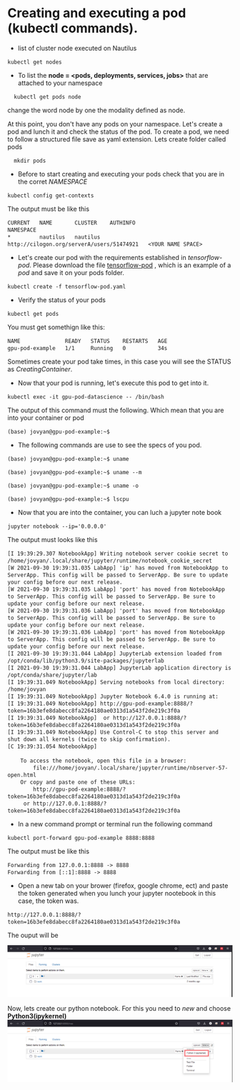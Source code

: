 # Creating and executing a pod (kubectl commands).
* list of cluster node executed on Nautilus
```
kubectl get nodes
```
* To list the **node = <pods, deployments, services, jobs>** that are attached to your namespace 
```
  kubectl get pods node
```
change the word node by one the modality defined as node.

At this point, you don't have any pods on your namespace. Let's create a pod and lunch it and check the status of the pod. 
To create a pod, we need to follow a structured file save as yaml extension. Lets create folder called pods
```
  mkdir pods
```

* Before to start creating and executing your pods check that you are in the corret *NAMESPACE*
```
kubectl config get-contexts
```
The output must be like this
```
CURRENT   NAME       CLUSTER    AUTHINFO                                    NAMESPACE
*         nautilus   nautilus   http://cilogon.org/serverA/users/51474921   <YOUR NAME SPACE>
```

* Let's create our pod with the requirements established in  *tensorflow-pod*. Please download the file [tensorflow-pod](https://github.com/CarlosTheran/NautilusTutorial/blob/main/creating%20executing%20a%20pod/tensorflow-pod.yaml)
, which is an example of a *pod* and save it on your pods folder.

```
kubectl create -f tensorflow-pod.yaml
```

* Verify the status of your pods
```
kubectl get pods
```
You must get somethign like this:
```
NAME              READY   STATUS    RESTARTS   AGE
gpu-pod-example   1/1     Running   0          34s
```

Sometimes create your pod take times, in this case you will see the STATUS as *CreatingContainer*.   
* Now that your pod is running, let's execute this pod to get into it.
```
kubectl exec -it gpu-pod-datascience -- /bin/bash
```
The output of this command must the following. Which mean that you are into your container or pod

```
(base) jovyan@gpu-pod-example:~$
```
* The following commands are use to see the specs of you pod.

```
(base) jovyan@gpu-pod-example:~$ uname
```
```
(base) jovyan@gpu-pod-example:~$ uname --m
```
```
(base) jovyan@gpu-pod-example:~$ uname -o
```
```
(base) jovyan@gpu-pod-example:~$ lscpu
```
* Now that you are into the container, you can luch a jupyter note book
```
jupyter notebook --ip='0.0.0.0'
```
The output must looks like this
```
[I 19:39:29.307 NotebookApp] Writing notebook server cookie secret to /home/jovyan/.local/share/jupyter/runtime/notebook_cookie_secret
[W 2021-09-30 19:39:31.035 LabApp] 'ip' has moved from NotebookApp to ServerApp. This config will be passed to ServerApp. Be sure to update your config before our next release.
[W 2021-09-30 19:39:31.035 LabApp] 'port' has moved from NotebookApp to ServerApp. This config will be passed to ServerApp. Be sure to update your config before our next release.
[W 2021-09-30 19:39:31.036 LabApp] 'port' has moved from NotebookApp to ServerApp. This config will be passed to ServerApp. Be sure to update your config before our next release.
[W 2021-09-30 19:39:31.036 LabApp] 'port' has moved from NotebookApp to ServerApp. This config will be passed to ServerApp. Be sure to update your config before our next release.
[I 2021-09-30 19:39:31.044 LabApp] JupyterLab extension loaded from /opt/conda/lib/python3.9/site-packages/jupyterlab
[I 2021-09-30 19:39:31.044 LabApp] JupyterLab application directory is /opt/conda/share/jupyter/lab
[I 19:39:31.049 NotebookApp] Serving notebooks from local directory: /home/jovyan
[I 19:39:31.049 NotebookApp] Jupyter Notebook 6.4.0 is running at:
[I 19:39:31.049 NotebookApp] http://gpu-pod-example:8888/?token=16b3efe8dabecc8fa2264180ae0313d1a543f2de219c3f0a
[I 19:39:31.049 NotebookApp]  or http://127.0.0.1:8888/?token=16b3efe8dabecc8fa2264180ae0313d1a543f2de219c3f0a
[I 19:39:31.049 NotebookApp] Use Control-C to stop this server and shut down all kernels (twice to skip confirmation).
[C 19:39:31.054 NotebookApp]

    To access the notebook, open this file in a browser:
        file:///home/jovyan/.local/share/jupyter/runtime/nbserver-57-open.html
    Or copy and paste one of these URLs:
        http://gpu-pod-example:8888/?token=16b3efe8dabecc8fa2264180ae0313d1a543f2de219c3f0a
     or http://127.0.0.1:8888/?token=16b3efe8dabecc8fa2264180ae0313d1a543f2de219c3f0a
```
* In a new command prompt or terminal run the following command
 ```
kubectl port-forward gpu-pod-example 8888:8888
 ```

 The output must be like this
```
Forwarding from 127.0.0.1:8888 -> 8888
Forwarding from [::1]:8888 -> 8888
```

* Open a new tab on your brower (firefox, google chrome, ect) and paste the token generated when you lunch 
your jupyter nootebook in this case, the token was.
```
http://127.0.0.1:8888/?token=16b3efe8dabecc8fa2264180ae0313d1a543f2de219c3f0a
```
The ouput will be 

![Jupyter](https://github.com/CarlosTheran/NautilusTutorial/blob/main/img/jupyter.PNG)

Now, lets create our python notebook. For this you need to *new* and choose **Python3(ipykernel)**
![Jupyter](https://github.com/CarlosTheran/NautilusTutorial/blob/main/img/jupyter_python3.PNG)